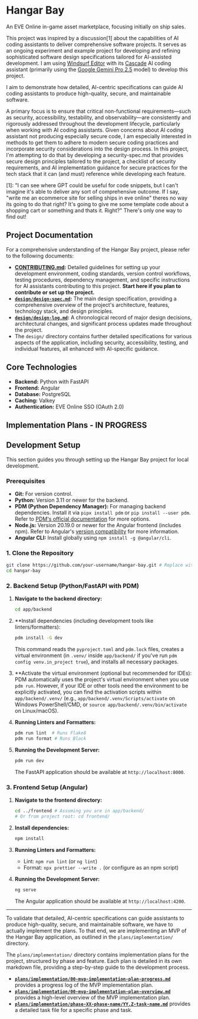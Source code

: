 # Hangar Bay

An EVE Online in-game asset marketplace, focusing initially on ship sales.

This project was inspired by a discussion[1] about the capabilities of AI coding assistants to deliver comprehensive software projects. It serves as an ongoing experiment and example project for developing and refining sophisticated software design specifications tailored for AI-assisted development. I am using [Windsurf Editor](https://windsurf.com/editor) with its [Cascade](https://windsurf.com/cascade) AI coding assistant (primarily using the [Google Gemini Pro 2.5](https://deepmind.google/models/gemini/pro/) model) to develop this project.

I aim to demonstrate how detailed, AI-centric specifications can guide AI coding assistants to produce high-quality, secure, and maintainable software.

A primary focus is to ensure that critical non-functional requirements—such as security, accessibility, testability, and observability—are consistently and rigorously addressed throughout the development lifecycle, particularly when working with AI coding assistants. Given concerns about AI coding assistant not producing especially secure code, I am especially interested in methods to get them to adhere to modern secure coding practices and incorporate security considerations into the design process. In this project, I'm attempting to do that by developing a security-spec.md that provides secure design principles tailored to the project, a checklist of security requirements, and AI implementation guidance for secure practices for the tech stack that it can (and must) reference while developing each feature. 


[1]: "I can see where GPT could be useful for code snippets, but I can't imagine it's able to deliver any sort of comprehensive outcome. If I say, "write me an ecommerce site for selling ships in eve online" theres no way its going to do that right? It's going to give me some template code about a shopping cart or something and thats it. Right?"
There's only one way to find out! 

## Project Documentation

For a comprehensive understanding of the Hangar Bay project, please refer to the following documents:

*   **[CONTRIBUTING.md](CONTRIBUTING.md):** Detailed guidelines for setting up your development environment, coding standards, version control workflows, testing procedures, dependency management, and specific instructions for AI assistants contributing to this project. **Start here if you plan to contribute or set up the project.**
*   **[`design/design-spec.md`](/design/specifications/design-spec.md):** The main design specification, providing a comprehensive overview of the project's architecture, features, technology stack, and design principles.
*   **[`design/design-log.md`](/design/meta/design-log.md):** A chronological record of major design decisions, architectural changes, and significant process updates made throughout the project.
*   The `design/` directory contains further detailed specifications for various aspects of the application, including security, accessibility, testing, and individual features, all enhanced with AI-specific guidance.

## Core Technologies

*   **Backend:** Python with FastAPI
*   **Frontend:** Angular
*   **Database:** PostgreSQL
*   **Caching:** Valkey
*   **Authentication:** EVE Online SSO (OAuth 2.0)

## Implementation Plans - IN PROGRESS

## Development Setup

This section guides you through setting up the Hangar Bay project for local development.

### Prerequisites

*   **Git:** For version control.
*   **Python:** Version 3.11 or newer for the backend.
*   **PDM (Python Dependency Manager):** For managing backend dependencies. Install it via `pipx install pdm` or `pip install --user pdm`. Refer to [PDM's official documentation](https://pdm-project.org/latest/getting-started/installation/) for more options.
*   **Node.js:** Version 20.19.0 or newer for the Angular frontend (includes npm). Refer to Angular's [version compatibility](https://angular.dev/reference/versions#actively-supported-versions) for more information.
*   **Angular CLI:** Install globally using `npm install -g @angular/cli`.

### 1. Clone the Repository

```bash
git clone https://github.com/your-username/hangar-bay.git # Replace with your actual repo URL
cd hangar-bay
```

### 2. Backend Setup (Python/FastAPI with PDM)

1.  **Navigate to the backend directory:**
    ```bash
    cd app/backend
    ```

2.  **Install dependencies (including development tools like linters/formatters):
    ```bash
    pdm install -G dev
    ```
    This command reads the `pyproject.toml` and `pdm.lock` files, creates a virtual environment (in `.venv/` inside `app/backend/` if you've run `pdm config venv.in_project true`), and installs all necessary packages.

3.  **Activate the virtual environment (optional but recommended for IDEs):
    PDM automatically uses the project's virtual environment when you use `pdm run`. However, if your IDE or other tools need the environment to be explicitly activated, you can find the activation scripts within `app/backend/.venv/` (e.g., `app/backend/.venv/Scripts/activate` on Windows PowerShell/CMD, or `source app/backend/.venv/bin/activate` on Linux/macOS).

4.  **Running Linters and Formatters:**
    ```bash
    pdm run lint  # Runs Flake8
    pdm run format # Runs Black
    ```

5.  **Running the Development Server:**
    ```bash
    pdm run dev
    ```
    The FastAPI application should be available at `http://localhost:8000`.

### 3. Frontend Setup (Angular)

1.  **Navigate to the frontend directory:**
    ```bash
    cd ../frontend # Assuming you are in app/backend/
    # Or from project root: cd frontend/
    ```

2.  **Install dependencies:**
    ```bash
    npm install
    ```

3.  **Running Linters and Formatters:**
    *   Lint: `npm run lint` (or `ng lint`)
    *   Format: `npx prettier --write .` (or configure as an npm script)

4.  **Running the Development Server:**
    ```bash
    ng serve
    ```
    The Angular application should be available at `http://localhost:4200`.

---

To validate that detailed, AI-centric specifications can guide assistants to produce high-quality, secure, and maintainable software, we have to actually implement the plans. To that end, we are implementing an MVP of the Hangar Bay application, as outlined in the `plans/implementation/` directory.

The `plans/implementation/` directory contains implementation plans for the project, structured by phase and feature. Each plan is detailed in its own markdown file, providing a step-by-step guide to the development process.

*   **[`plans/implementation/00-mvp-implementation-plan-progress.md`](plans/implementation/00-mvp-implementation-plan-progress.md)** provides a progress log of the MVP implementation plan.
*   **[`plans/implementation/00-mvp-implementation-plan-overview.md`](plans/implementation/00-mvp-implementation-plan-overview.md)** provides a high-level overview of the MVP implementation plan.
*   **[`plans/implementation/phase-XX-phase-name/YY.Z-task-name.md`](plans/implementation/phase-XX-phase-name/YY.Z-task-name.md)** provides a detailed task file for a specific phase and task.

